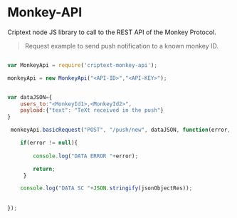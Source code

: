 # Monkey-API

Criptext node JS library to call to the REST API of the Monkey Protocol.

> Request example to send push notification to a known monkey ID.

```javascript

var MonkeyApi = require('criptext-monkey-api');

monkeyApi = new MonkeyApi("<API-ID>","<API-KEY>");


var dataJSON={
	users_to:"<MonkeyId1>,<MonkeyId2>",
	payload:{"text": "TeXt received in the push"}
}

 monkeyApi.basicRequest("POST", "/push/new", dataJSON, function(error, objResponse){

 	if(error != null){
            
 	 	console.log("DATA ERROR "+error);

 	 	return;
     }

	console.log("DATA SC "+JSON.stringify(jsonObjectRes));
          
          
});

```




